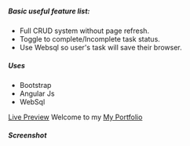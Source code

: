 ##### Basic useful feature list:

 * Full CRUD system without page refresh.
 * Toggle to complete/Incomplete task status.
 * Use Websql so user's task will save their browser.

##### Uses

 * Bootstrap
 * Angular Js
 * WebSql

[Live Preview](http://todo.learn24bd.com)
Welcome to my [My Portfolio](http://learn24bd.com/my_world)

##### Screenshot

